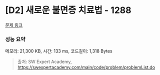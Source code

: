 # [D2] 새로운 불면증 치료법 - 1288 

[문제 링크](https://swexpertacademy.com/main/code/problem/problemDetail.do?contestProbId=AV18_yw6I9MCFAZN) 

### 성능 요약

메모리: 21,300 KB, 시간: 133 ms, 코드길이: 1,318 Bytes



> 출처: SW Expert Academy, https://swexpertacademy.com/main/code/problem/problemList.do